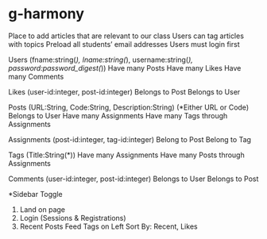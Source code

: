 # g-harmony

Place to add articles that are relevant to our class
Users can tag articles with topics
Preload all students’ email addresses
Users must login first

Users (fname:string(*), lname:string(*), username:string(*), password:password_digest(*))
Have many Posts
Have many Likes
Have many Comments

Likes (user-id:integer, post-id:integer)
Belongs to Post
Belongs to User

Posts (URL:String, Code:String, Description:String) (*Either URL or Code)
Belongs to User
Have many Assignments
Have many Tags through Assignments

Assignments (post-id:integer, tag-id:integer)
Belong to Post
Belong to Tag

Tags (Title:String(*))
Have many Assignments
Have many Posts through Assignments

Comments (user-id:integer, post-id:integer)
Belongs to User
Belongs to Post

*Sidebar Toggle

1. Land on page
2. Login (Sessions & Registrations)
3. Recent Posts Feed
Tags on Left
Sort By: Recent, Likes
